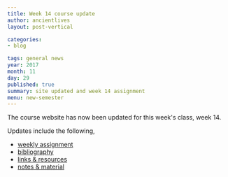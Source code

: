 ```yaml
---
title: Week 14 course update
author: ancientlives
layout: post-vertical

categories:
- blog

tags: general news
year: 2017
month: 11
day: 29
published: true
summary: site updated and week 14 assignment
menu: new-semester
---
```


The course website has now been updated for this week's class, week 14.

Updates include the following,

* [weekly assignment](/weekly_assignment)
* [bibliography](/bibliography)
* [links & resources](/links)
* [notes & material](/notes)
